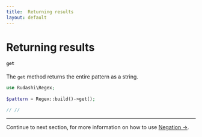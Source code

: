 ```yaml
---
title:  Returning results
layout: default
---
```


# Returning results

#### `get`

The `get` method returns the entire pattern as a string.

```php
use Rudashi\Regex;
 
$pattern = Regex::build()->get();
 
// //
```

---

Continue to next section, for more information on how to use [Negation →](negation).